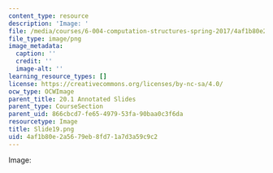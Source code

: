 ```yaml
---
content_type: resource
description: 'Image: '
file: /media/courses/6-004-computation-structures-spring-2017/4af1b80e2a5679eb8fd71a7d3a59c9c2_Slide19.png
file_type: image/png
image_metadata:
  caption: ''
  credit: ''
  image-alt: ''
learning_resource_types: []
license: https://creativecommons.org/licenses/by-nc-sa/4.0/
ocw_type: OCWImage
parent_title: 20.1 Annotated Slides
parent_type: CourseSection
parent_uid: 866cbcd7-fe65-4979-53fa-90baa0c3f6da
resourcetype: Image
title: Slide19.png
uid: 4af1b80e-2a56-79eb-8fd7-1a7d3a59c9c2
---
```

Image: 